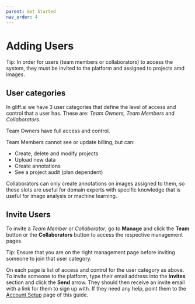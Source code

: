 ```yaml
---
parent: Get Started
nav_order: 4
---
```


# Adding Users

Tip: In order for users (team members or collaborators) to access the system, they must be invited to the platform and assigned to projects amd images.

## User categories

In gliff.ai we have 3 user categories that define the level of access and control that a user has.
These are: *Team Owners, Team Members* and *Collaborators*.

Team Owners have full access and control.

Team Members cannot see or update billing, but can:

- Create, delete and modify projects
- Upload new data
- Create annotations
- See a project audit (plan dependent)

Collaborators can only create annotations on images assigned to them, so these slots are useful for domain experts with specific knowledge that is useful for image analysis or machine learning.

## Invite Users

To invite a *Team Member* or *Collaborator*, go to **Manage** and click the **Team** button or the **Collaborators** button to access the respective management pages.

Tip: Ensure that you are on the right management page before inviting someone to join that user category.

On each page is list of access and control for the user category as above.
To invite someone to the platform, type their email address into the **invites** section and click the **Send** arrow.
They should then receive an invite email with a link for them to sign up with.
If they need any help, point them to the [Account Setup](/setup) page of this guide.
